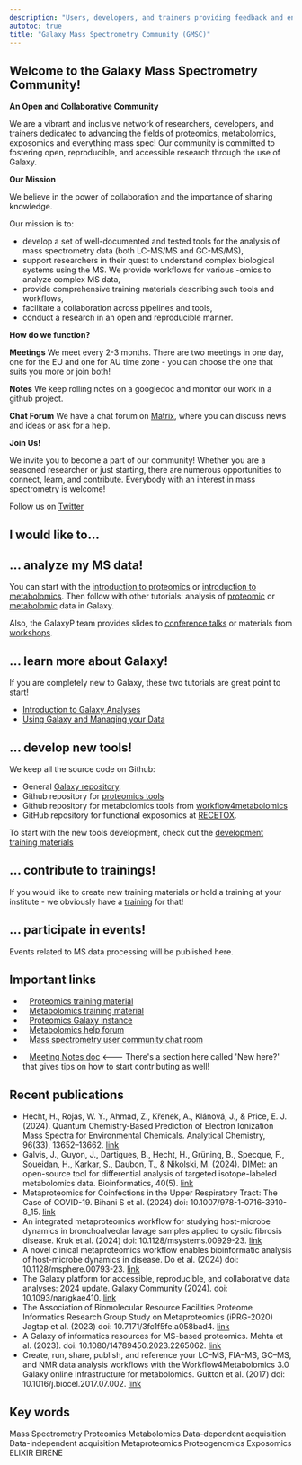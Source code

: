 ```yaml
---
description: "Users, developers, and trainers providing feedback and energy to improve and expand the Galaxy mass spectrometry capabilities."
autotoc: true
title: "Galaxy Mass Spectrometry Community (GMSC)"
---
```


<slot name="/community/sig/common_linkbox" />

<!-- <img class="img-fluid float-right" src="/community/sig/mass-spectrometry/GalaxyP_logo.png" style="width:200px;" alt="Logo for Galaxy mass spectrometry community."/> -->

## Welcome to the Galaxy Mass Spectrometry Community!

**An Open and Collaborative Community**

We are a vibrant and inclusive network of researchers, developers, and trainers dedicated to advancing the fields of proteomics, metabolomics, exposomics and everything mass spec! Our community is committed to fostering open, reproducible, and accessible research through the use of Galaxy.

**Our Mission**

We believe in the power of collaboration and the importance of sharing knowledge. 

Our mission is to:

- develop a set of well-documented and tested tools for the analysis of mass spectrometry data (both LC-MS/MS and GC-MS/MS),
- support researchers in their quest to understand complex biological systems using the MS. We provide workflows for various -omics to analyze complex MS data,
- provide comprehensive training materials describing such tools and workflows,
- facilitate a collaboration across pipelines and tools,
- conduct a research in an open and reproducible manner.

**How do we function?**

**Meetings** We meet every 2-3 months. There are two meetings in one day, one for the EU and one for AU time zone - you can choose the one that suits you more or join both! 

<!-- **Emails** We send out emails to the mailing list after each meeting, at the mid-way point between meetings, and the day before meetings as a reminder. -->

**Notes** We keep rolling notes on a googledoc and monitor our work in a github project.

**Chat Forum** We have a chat forum on [Matrix](https://matrix.to/#/#galaxyproject_mass-spectrometry:matrix.org), where you can discuss news and ideas or ask for a help. 



<!-- <iframe src="https://calendar.google.com/calendar/embed?height=600&wkst=1&bgcolor=%239E69AF&ctz=Europe%2FBerlin&title=Galaxy%20Single%20Cell%20Community%20of%20Practice&showNav=1&showPrint=0&showTabs=1&showCalendars=0&mode=AGENDA&src=Z2FsYXh5LnNjLmNvcEBnbWFpbC5jb20&color=%23039BE5" style="border:solid 1px #777" width="800" height="300" frameborder="0" scrolling="no"></iframe> -->


**Join Us!**

We invite you to become a part of our community! Whether you are a seasoned researcher or just starting, there are numerous opportunities to connect, learn, and contribute. Everybody with an interest in mass spectrometry is welcome!

Follow us on [Twitter](https://x.com/usegalaxyp)

## I would like to... 

## ... analyze my MS data!

You can start with the [introduction to proteomics](https://training.galaxyproject.org/training-material/topics/proteomics/tutorials/introduction/slides.html#1) or [introduction to metabolomics](https://training.galaxyproject.org/training-material/topics/metabolomics/tutorials/introduction/slides.html#1). Then follow with other tutorials: analysis of [proteomic](https://training.galaxyproject.org/training-material/topics/proteomics/) or [metabolomic](https://training.galaxyproject.org/training-material/topics/metabolomics/) data in Galaxy.

Also, the GalaxyP team provides slides to [conference talks](https://galaxyp.org/conference-presentations/#presentations) or materials from [workshops](https://galaxyp.org/workshops/).

## ... learn more about Galaxy!

If you are completely new to Galaxy, these two tutorials are great point to start!

- [Introduction to Galaxy Analyses](https://training.galaxyproject.org/training-material/topics/introduction/)
- [Using Galaxy and Managing your Data](https://training.galaxyproject.org/training-material/topics/galaxy-interface/)

## ... develop new tools!

We keep all the source code on Github:

- General [Galaxy repository](https://github.com/galaxyproject).
- Github repository for [proteomics tools](https://github.com/galaxyproteomics)
- Github repository for metabolomics tools from [workflow4metabolomics](https://github.com/workflow4metabolomics/tools-metabolomics)
- GitHub repository for functional exposomics at [RECETOX](https://github.com/RECETOX/galaxytools).

To start with the new tools development, check out the [development training materials](https://training.galaxyproject.org/training-material/topics/dev/) 

## ... contribute to trainings!

If you would like to create new training materials or hold a training at your institute - we obviously have a [training](https://training.galaxyproject.org/training-material/topics/contributing/) for that!

## ... participate in events!

Events related to MS data processing will be published here.

## Important links

 - <i class="fa fa-book" aria-hidden="true"></i>&nbsp; &nbsp;[Proteomics training material](https://training.galaxyproject.org/training-material/topics/proteomics/)
 - <i class="fa fa-book" aria-hidden="true"></i>&nbsp; &nbsp;[Metabolomics training material](https://training.galaxyproject.org/training-material/topics/metabolomics/)
 - <i class="fa fa-tv" aria-hidden="true"></i>&nbsp;&nbsp; [Proteomics Galaxy instance](https://proteomics.usegalaxy.eu/)
 - <i class="fa fa-question-circle-o" aria-hidden="true"></i>&nbsp; &nbsp;[Metabolomics help forum](https://help.galaxyproject.org/tag/metabolomics)
 - <i class="fa fa-comments-o" aria-hidden="true"></i>&nbsp; &nbsp;[Mass spectrometry user community chat room](https://matrix.to/#/#galaxyproject_mass-spectrometry:matrix.org)
 <!-- - <i class="fa fa-calendar" aria-hidden="true"></i>&nbsp;&nbsp; [Google Calendar](https://calendar.google.com/calendar/embed?src=galaxy.sc.cop%40gmail.com&ctz=Europe%2FLondon) <-- Subscribe! -->
 - <i class="fa fa-list-alt" aria-hidden="true"></i>&nbsp;&nbsp; [Meeting Notes doc](https://docs.google.com/document/d/1EvGFC39qT8tp-TbLqlXGZehgPm0VXZEYnlac13gBXO0/edit) <--- There's a section here called 'New here?' that gives tips on how to start contributing as well!

## Recent publications

- Hecht, H., Rojas, W. Y., Ahmad, Z., Křenek, A., Klánová, J., & Price, E. J. (2024). Quantum Chemistry-Based Prediction of Electron Ionization Mass Spectra for Environmental Chemicals. Analytical Chemistry, 96(33), 13652–13662. [link](https://doi.org/10.1021/acs.analchem.4c02589)
- Galvis, J., Guyon, J., Dartigues, B., Hecht, H., Grüning, B., Specque, F., Soueidan, H., Karkar, S., Daubon, T., & Nikolski, M. (2024). DIMet: an open-source tool for differential analysis of targeted isotope-labeled metabolomics data. Bioinformatics, 40(5). [link](https://doi.org/10.1093/bioinformatics/btae282)
- Metaproteomics for Coinfections in the Upper Respiratory Tract: The Case of COVID-19. Bihani S et al. (2024) doi: 10.1007/978-1-0716-3910-8_15. [link](https://pubmed.ncbi.nlm.nih.gov/38941023/)
- An integrated metaproteomics workflow for studying host-microbe dynamics in bronchoalveolar lavage samples applied to cystic fibrosis disease. Kruk et al. (2024) doi: 10.1128/msystems.00929-23. [link](https://pubmed.ncbi.nlm.nih.gov/38934598/)
- A novel clinical metaproteomics workflow enables bioinformatic analysis of host-microbe dynamics in disease. Do et al. (2024) doi: 10.1128/msphere.00793-23. [link](https://pubmed.ncbi.nlm.nih.gov/38780289/)
- The Galaxy platform for accessible, reproducible, and collaborative data analyses: 2024 update. Galaxy Community (2024). doi: 10.1093/nar/gkae410. [link](https://pubmed.ncbi.nlm.nih.gov/38769056/)
- The Association of Biomolecular Resource Facilities Proteome Informatics Research Group Study on Metaproteomics (iPRG-2020) Jagtap et al. (2023) doi: 10.7171/3fc1f5fe.a058bad4. [link](https://pubmed.ncbi.nlm.nih.gov/37969874/)
- A Galaxy of informatics resources for MS-based proteomics. Mehta et al. (2023). doi: 10.1080/14789450.2023.2265062. [link](https://pubmed.ncbi.nlm.nih.gov/37787106/)
- Create, run, share, publish, and reference your LC–MS, FIA–MS, GC–MS, and NMR data analysis workflows with the Workflow4Metabolomics 3.0 Galaxy online infrastructure for metabolomics. Guitton et al. (2017) doi: 10.1016/j.biocel.2017.07.002. [link](https://www.sciencedirect.com/science/article/pii/S1357272517301577?via%3Dihub)

## Key words

Mass Spectrometry
Proteomics
Metabolomics
Data-dependent acquisition
Data-independent acquisition
Metaproteomics
Proteogenomics
Exposomics
ELIXIR
EIRENE
